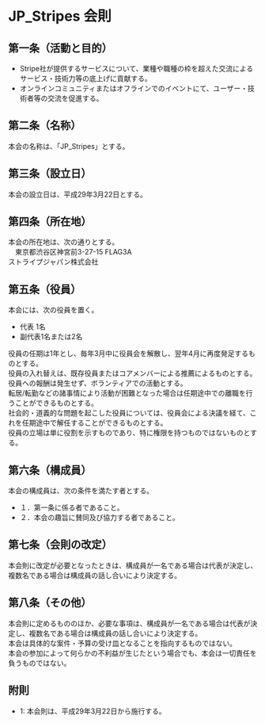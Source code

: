 # JP_Stripes 会則

## 第一条（活動と目的）
+ Stripe社が提供するサービスについて、業種や職種の枠を超えた交流によるサービス・技術力等の底上げに貢献する。
+ オンラインコミュニティまたはオフラインでのイベントにて、ユーザー・技術者等の交流を促進する。

## 第二条（名称）
本会の名称は、「JP_Stripes」とする。 

## 第三条（設立日）
本会の設立日は、平成29年3月22日とする。

## 第四条（所在地）
本会の所在地は、次の通りとする。  
　東京都渋谷区神宮前3-27-15 FLAG3A  
 ストライプジャパン株式会社

## 第五条（役員）
本会には、次の役員を置く。

- 代表 1名
- 副代表1名または2名

役員の任期は1年とし、毎年3月中に役員会を解散し、翌年4月に再度発足するものとする。  
役員の入れ替えは、既存役員またはコアメンバーによる推薦によるものとする。   
役員への報酬は発生せず、ボランティアでの活動とする。  
転居/転勤などの諸事情により活動が困難となった場合は任期途中での離職を行うことができるものとする。  
社会的・道義的な問題を起こした役員については、役員会による決議を経て、これを任期途中で解任することができるものとする。  
役員の立場は単に役割を示すものであり、特に権限を持つものではないものとする。

## 第六条（構成員）
本会の構成員は、次の条件を満たす者とする。

- １．第一条に係る者であること。
- ２．本会の趣旨に賛同及び協力する者であること。
 

## 第七条（会則の改定）
本会則に改定が必要となったときは、構成員が一名である場合は代表が決定し、複数名である場合は構成員の話し合いにより決定する。

## 第八条（その他）
本会則に定めるもののほか、必要な事項は、構成員が一名である場合は代表が決定し、複数名である場合は構成員の話し合いにより決定する。  
本会は具体的な案件・予算の受け皿となることを指向するものではない。   
本会の参加によって何らかの不利益が生じたという場合でも、本会は一切責任を負うものではない。

## 附則
- 1: 本会則は、平成29年3月22日から施行する。

